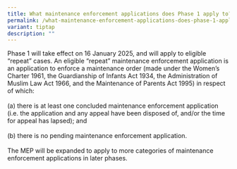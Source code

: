 ```yaml
---
title: What maintenance enforcement applications does Phase 1 apply to?
permalink: /what-maintenance-enforcement-applications-does-phase-1-apply-to/
variant: tiptap
description: ""
---
```

<p>Phase 1 will take effect on 16 January 2025, and will apply to eligible
“repeat” cases. An eligible “repeat” maintenance enforcement application
is an application to enforce a maintenance order (made under the Women’s
Charter 1961, the Guardianship of Infants Act 1934, the Administration
of Muslim Law Act 1966, and the Maintenance of Parents Act 1995) in respect
of which:
<br>
<br>(a) there is at least one concluded maintenance enforcement application
(i.e. the application and any appeal have been disposed of, and/or the
time for appeal has lapsed); and
<br>
<br>(b) there is no pending maintenance enforcement application.<strong><br><br></strong>The
MEP will be expanded to apply to more categories of maintenance enforcement
applications in later phases.</p>